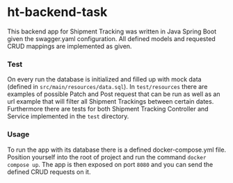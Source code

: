 # ht-backend-task

This backend app for Shipment Tracking was written in Java Spring Boot given the swagger.yaml configuration.
All defined models and requested CRUD mappings are implemented as given.

### Test

On every run the database is initialized and filled up with mock data (defined in `src/main/resources/data.sql`).
In `test/resources` there are examples of possible Patch and Post request that can be run as well as an url example that will filter all Shipment Trackings between certain dates. Furthermore there are tests for both Shipment Tracking Controller and Service implemented in the `test` directory.

### Usage

To run the app with its database there is a defined docker-compose.yml file.
Position yourself into the root of project and run the command `docker compose up`.
The app is then exposed on port `8080` and you can send the defined CRUD requests on it.

